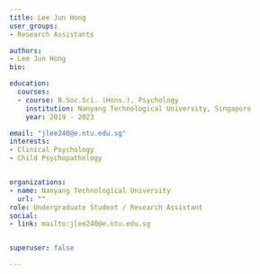 ```yaml
---
title: Lee Jun Hong
user_groups:
- Research Assistants

authors:
- Lee Jun Hong
bio: 

education:
  courses:
  - course: B.Soc.Sci. (Hons.), Psychology
    institution: Nanyang Technological University, Singapore
    year: 2019 - 2023

email: "jlee240@e.ntu.edu.sg"
interests:
- Clinical Psychology 
- Child Psychopathology


organizations:
- name: Nanyang Technological University
  url: ""
role: Undergraduate Student / Research Assistant
social:
- link: mailto:jlee240@e.ntu.edu.sg


superuser: false

---
```


